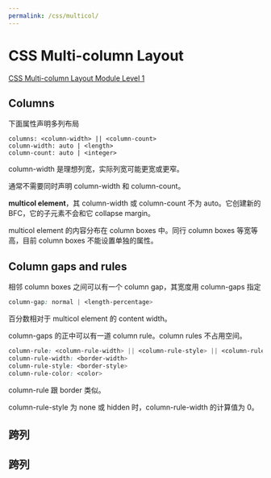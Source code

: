 ```yaml
---
permalink: /css/multicol/
---
```


# CSS Multi-column Layout

[CSS Multi-column Layout Module Level 1](https://drafts.csswg.org/css-multicol/)

## Columns

下面属性声明多列布局

```
columns: <column-width> || <column-count>
column-width: auto | <length>
column-count: auto | <integer>
```

column-width 是理想列宽，实际列宽可能更宽或更窄。

通常不需要同时声明 column-width 和 column-count。

**multicol element**，其 column-width 或 column-count 不为 auto。它创建新的 BFC，它的子元素不会和它 collapse margin。

multicol element 的内容分布在 column boxes 中。同行 column boxes 等宽等高，目前 column boxes 不能设置单独的属性。

## Column gaps and rules

相邻 column boxes 之间可以有一个 column gap，其宽度用 column-gaps 指定

```css
column-gap: normal | <length-percentage>
```

百分数相对于 multicol element 的 content width。

column-gaps 的正中可以有一道 column rule。column rules 不占用空间。

```css
column-rule: <column-rule-width> || <column-rule-style> || <column-rule-color>
column-rule-width: <border-width>
column-rule-style: <border-style>
column-rule-color: <color>
```

column-rule 跟 border 类似。

column-rule-style 为 none 或 hidden 时，column-rule-width 的计算值为 0。

## 跨列


## 跨列

